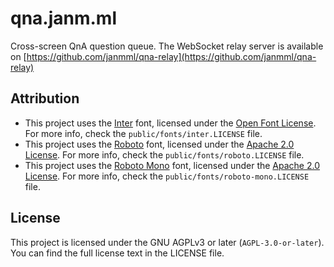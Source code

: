 # qna.janm.ml

Cross-screen QnA question queue.
The WebSocket relay server is available on [https://github.com/janmml/qna-relay](https://github.com/janmml/qna-relay)

## Attribution

- This project uses the [Inter](https://github.com/rsms/inter/) font, licensed under the [Open Font License](https://scripts.sil.org/OFL). For more info, check the `public/fonts/inter.LICENSE` file.
- This project uses the [Roboto](https://github.com/google/roboto/) font, licensed under the [Apache 2.0 License](http://www.apache.org/licenses/LICENSE-2.0). For more info, check the `public/fonts/roboto.LICENSE` file.
- This project uses the [Roboto Mono](https://github.com/google/roboto/) font, licensed under the [Apache 2.0 License](http://www.apache.org/licenses/LICENSE-2.0). For more info, check the `public/fonts/roboto-mono.LICENSE` file.

## License

This project is licensed under the GNU AGPLv3 or later (`AGPL-3.0-or-later`). You can find the full license text in the LICENSE file.
